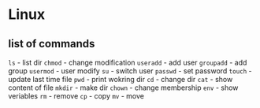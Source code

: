 # Linux
## list of commands

`ls` - list dir
`chmod` - change modification
`useradd` - add user
`groupadd` - add group
`usermod` - user modify
`su` - switch user
`passwd` - set password
`touch` - update last time file 
`pwd` - print wokring dir
`cd` - change dir
`cat` - show content of file
`mkdir` - make dir
`chown` - change membership
`env` - show veriables
`rm` - remove
`cp` - copy
`mv` - move
